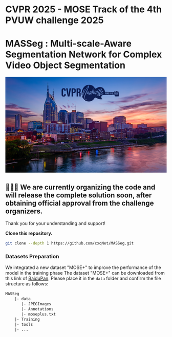 # CVPR 2025 - MOSE Track of the 4th PVUW challenge 2025

# MASSeg : Multi-scale-Aware Segmentation Network for Complex Video Object Segmentation


<p align="middle">
    <img src="fig/CVPRpic.jpeg" style="width:800px; height:300px;">
</p>

## 🚧🚧🚧 We are currently organizing the code and will release the complete solution soon, after obtaining official approval from the challenge organizers. 

Thank you for your understanding and support!

**Clone this repository.**

   ```bash
   git clone --depth 1 https://github.com/cxqNet/MASSeg.git
   ```

### Datasets Preparation
We integrated a new dataset "MOSE+" to improve the performance of the model in the training phase
The dataset "MOSE+" can be downloaded from this link of [BaiduPan]( https://pan.baidu.com/s/1pVRdRqkbX5gKf83YwnVc8Q?pwd=wc7n). Please place it in the `data` folder and confirm the file structure as follows:
```
MASSeg
    |- data
       |- JPEGImages
       |- Annotations
       |- moseplus.txt
    |- Training
    |- tools
    |- ...
```
